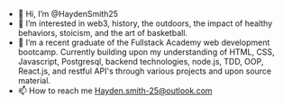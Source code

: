 - 👋 Hi, I’m @HaydenSmith25
- 👀 I’m interested in web3, history, the outdoors, the impact of healthy behaviors, stoicism, and the art of basketball.
- 🌱 I’m a recent graduate of the Fullstack Academy web development bootcamp. Currently building upon my understanding of HTML, CSS, Javascript, Postgresql, backend technologies, node.js, TDD, OOP, React.js, and restful API's through various projects and upon source material.
- 📫 How to reach me Hayden.smith-25@outlook.com

<!---
HaydenSmith25/HaydenSmith25 is a ✨ special ✨ repository because its `README.md` (this file) appears on your GitHub profile.
You can click the Preview link to take a look at your changes.
--->
